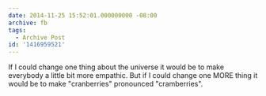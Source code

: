 ```yaml
---
date: 2014-11-25 15:52:01.000000000 -08:00
archive: fb
tags: 
  - Archive Post
id: '1416959521'
---
```


If I could change one thing about the universe it would be to make everybody a little bit more empathic. But if I could change one MORE thing it would be to make "cranberries" pronounced "cramberries".
